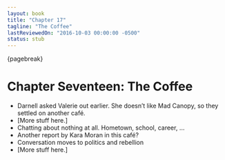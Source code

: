 ```yaml
---
layout: book
title: "Chapter 17"
tagline: "The Coffee"
lastReviewedOn: "2016-10-03 00:00:00 -0500"
status: stub
---
```


{pagebreak}

# Chapter Seventeen: The Coffee 

- Darnell asked Valerie out earlier. She doesn’t like Mad Canopy, so they settled on another café.
- [More stuff here.]
- Chatting about nothing at all. Hometown, school, career, …
- Another report by Kara Moran in this café?
- Conversation moves to politics and rebellion 
- [More stuff here.]
